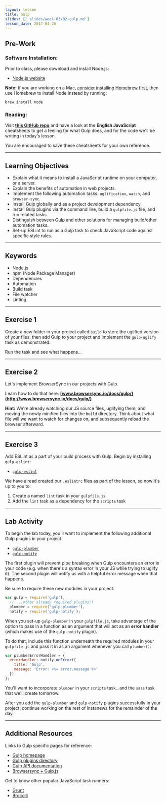 ```yaml
---
layout: lesson
title: Gulp
slides: ['_slides/week-03/02-gulp.md']
lesson_date: 2017-04-26
---
```


## Pre-Work

### Software Installation:

Prior to class, please download and install Node.js:

- [Node.js website](https://nodejs.org/en/)

**Note:** If you are working on a Mac, [consider installing Homebrew first](http://brew.sh/), then use Homebrew to install Node instead by running:

`brew install node`

### Reading:

Visit **[this GitHub repo](https://github.com/osscafe/gulp-cheatsheet)** and have a look at the **English JavaScript** cheatsheets to get a feeling for what Gulp does, and for the code we'll be writing in today's lesson.

You are encouraged to save these cheatsheets for your own reference.

---

## Learning Objectives

- Explain what it means to install a JavaScript runtime on your computer, or a server.
- Explain the benefits of automation in web projects.
- Implement the following automation tasks: `uglification`, `watch`, and `browser-sync`.
- Install Gulp globally and as a project development dependency.
- Install Gulp plugins via the command line, build a `gulpfile.js` file, and run related tasks.
- Distinguish between Gulp and other solutions for managing build/other automation tasks.
- Set-up ESLint to run as a Gulp task to check JavaScript code against specific style rules.

---

## Keywords

- Node.js
- npm (Node Package Manager)
- Dependencies
- Automation
- Build task
- File watcher
- Linting

---

## Exercise 1

Create a new folder in your project called `build` to store the uglified version of your files, then add Gulp to your project and implement the `gulp-uglify` task as demonstrated.

Run the task and see what happens...

---

## Exercise 2

Let's implement BrowserSync in our projects with Gulp.

Learn how to do that here: **[www.browsersync.io/docs/gulp/](http://www.browsersync.io/docs/gulp/)**

**Hint:** We're already watching our JS source files, uglifying them, and moving the newly minified files into the `build` directory. Think about what file will we want to watch for changes on, and subsequently reload the browser afterward.

---

## Exercise 3

Add ESLint as a part of your build process with Gulp. Begin by installing `gulp-eslint`:

- [`gulp-eslint`](https://www.npmjs.com/package/gulp-eslint)

We have alread created our `.eslintrc` files as part of the lesson, so now it's up to you to:

1. Create a named `lint` task in your `gulpfile.js`
2. Add the `lint` task as a dependency for the `scripts` task

---

## Lab Activity

To begin the lab today, you'll want to implement the following additional Gulp plugins in your project:

- [`gulp-plumber`](https://www.npmjs.com/package/gulp-plumber)
- [`gulp-notify`](https://www.npmjs.com/package/gulp-notify)

The first plugin will prevent pipe breaking when Gulp encounters an error in your code (e.g. when there's a syntax error in your JS while trying to uglify it). The second plugin will notify us with a helpful error message when that happens.

Be sure to require these new modules in your project:

```js
var gulp = require('gulp'),
  // ...other already required plugins!!
  plumber = require('gulp-plumber'),
  notify = require('gulp-notify');
```

When you set-up `gulp-plumber` in your `gulpfile.js`, take advantage of the option to pass in a function as an argument that will act as an **error handler** (which makes use of the `gulp-notify` plugin).

To do that, include this function underneath the required modules in your `gulpfile.js` and pass it in as an argument whenever you call `plumber()`:

```js
var plumberErrorHandler = {
  errorHandler: notify.onError({
    title: 'Gulp',
    message: 'Error: <%= error.message %>'
  })
};
```

You'll want to incorporate `plumber` in your `scripts` task...and the `sass` task that we'll create tomorrow.

After you add the `gulp-plumber` and `gulp-notify` plugins successfully in your project, continue working on the rest of Instanews for the remainder of the day.

---

## Additional Resources

Links to Gulp specific pages for reference:

- [Gulp homepage](http://gulpjs.com/)
- [Gulp plugins directory](http://gulpjs.com/plugins/)
- [Gulp API documentation](https://github.com/gulpjs/gulp/blob/master/docs/API.md)
- [Browsersync + Gulp.js](https://www.browsersync.io/docs/gulp/)

Get to know other popular JavaScript task runners:

- [Grunt](http://gruntjs.com/)
- [Brocolli](http://broccolijs.com/)

